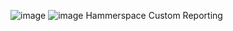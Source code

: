 ![image](https://github.com/kircktd/HSCR/assets/105011940/b7137380-413c-4454-8dbe-422fbd1f7876) 
![image](https://github.com/kircktd/HSCR/assets/105011940/62b29330-42f0-460c-8896-eb92ada88c1c)
                Hammerspace Custom Reporting
